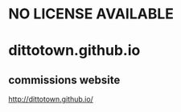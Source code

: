 # NO LICENSE AVAILABLE 

# dittotown.github.io 

## commissions website
http://dittotown.github.io/
